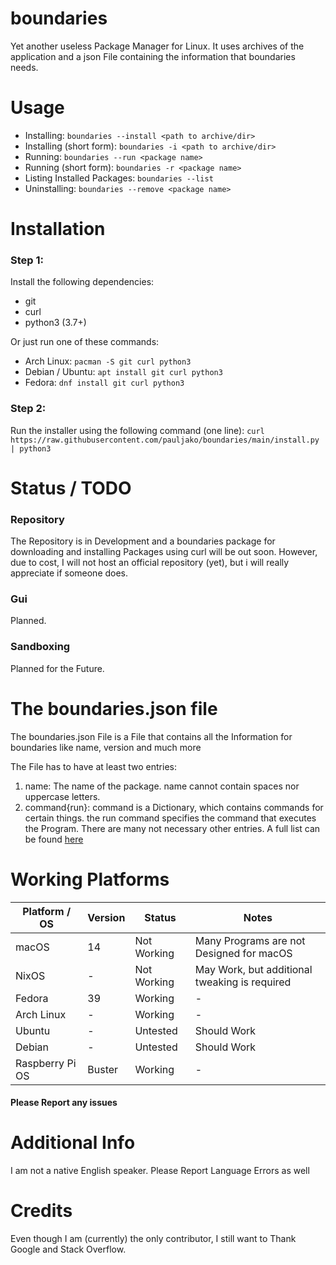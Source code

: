 # boundaries

Yet another useless Package Manager for Linux. It uses archives of the application and a json File containing the information that boundaries needs.

# Usage
- Installing: `boundaries --install <path to archive/dir>`
- Installing (short form): `boundaries -i <path to archive/dir>`
- Running: `boundaries --run <package name>`
- Running (short form): `boundaries -r <package name>`
- Listing Installed Packages: `boundaries --list`
- Uninstalling: `boundaries --remove <package name>`

# Installation
### Step 1:
Install the following dependencies:

- git
- curl
- python3 (3.7+)

Or just run one of these commands:

- Arch Linux:
`pacman -S git curl python3`
- Debian / Ubuntu:
`apt install git curl python3`
- Fedora:
`dnf install git curl python3`

### Step 2:
Run the installer using the following command (one line):
`curl https://raw.githubusercontent.com/pauljako/boundaries/main/install.py | python3`
# Status / TODO
### Repository
The Repository is in Development and a boundaries package for downloading and installing Packages using curl will be out soon.
However, due to cost, I will not host an official repository (yet), but i will really appreciate if someone does.

### Gui
Planned.

### Sandboxing
Planned for the Future.

# The boundaries.json file
The boundaries.json File is a File that contains all the Information for boundaries like name, version and much more

The File has to have at least two entries:
1. name: The name of the package. name cannot contain spaces nor uppercase letters.
2. command{run}: command is a Dictionary, which contains commands for certain things. the run command specifies the command that executes the Program.
There are many not necessary other entries. A full list can be found [here](../main/JSONFILE.md)

# Working Platforms

| Platform / OS   | Version | Status      | Notes                                          |
|-----------------|---------|-------------|------------------------------------------------|
| macOS           | 14      | Not Working | Many Programs are not Designed for macOS       |
| NixOS           | -       | Not Working | May Work, but additional tweaking is required  |
| Fedora          | 39      | Working     | -                                              |
| Arch Linux      | -       | Working     | -                                              |
| Ubuntu          | -       | Untested    | Should Work                                    |
| Debian          | -       | Untested    | Should Work                                    |
| Raspberry Pi OS | Buster  | Working     | -                                              |

#### Please Report any issues

# Additional Info
I am not a native English speaker. Please Report Language Errors as well

# Credits
Even though I am (currently) the only contributor, I still want to Thank Google and Stack Overflow.
